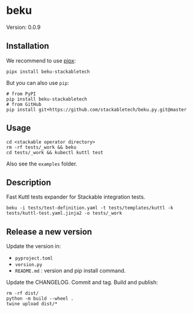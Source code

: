 # beku

Version: 0.0.9

## Installation

We recommend to use [pipx](https://pypa.github.io/pipx/):

    pipx install beku-stackabletech

But you can also use `pip`:

    # from PyPI
    pip install beku-stackabletech
    # from GitHub
    pip install git+https://github.com/stackabletech/beku.py.git@master

## Usage

    cd <stackable operator directory>
    rm -rf tests/_work && beku
    cd tests/_work && kubectl kuttl test

Also see the `examples` folder.

## Description

Fast Kuttl tests expander for Stackable integration tests.

    beku -i tests/test-definition.yaml -t tests/templates/kuttl -k tests/kuttl-test.yaml.jinja2 -o tests/_work

## Release a new version

Update the version in:

* `pyproject.toml`
* `version.py`
* `README.md` : version and pip install command.

Update the CHANGELOG.
Commit and tag.
Build and publish:

    rm -rf dist/
    python -m build --wheel .
    twine upload dist/*
